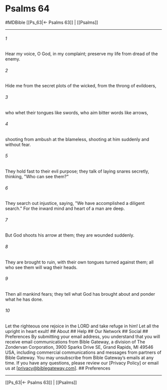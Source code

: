 # Psalms 64
#MDBible
[[Ps_63|← Psalms 63]] | [[Psalms]]

***


###### 1 
Hear my voice, O God, in my complaint; preserve my life from dread of the enemy. 

###### 2 
Hide me from the secret plots of the wicked, from the throng of evildoers, 

###### 3 
who whet their tongues like swords, who aim bitter words like arrows, 

###### 4 
shooting from ambush at the blameless, shooting at him suddenly and without fear. 

###### 5 
They hold fast to their evil purpose; they talk of laying snares secretly, thinking, "Who can see them?" 

###### 6 
They search out injustice, saying, "We have accomplished a diligent search." For the inward mind and heart of a man are deep. 

###### 7 
But God shoots his arrow at them; they are wounded suddenly. 

###### 8 
They are brought to ruin, with their own tongues turned against them; all who see them will wag their heads. 

###### 9 
Then all mankind fears; they tell what God has brought about and ponder what he has done. 

###### 10 
Let the righteous one rejoice in the LORD and take refuge in him! Let all the upright in heart exult! ## About ## Help ## Our Network ## Social ## Preferences By submitting your email address, you understand that you will receive email communications from Bible Gateway, a division of The Zondervan Corporation, 3900 Sparks Drive SE, Grand Rapids, MI 49546 USA, including commercial communications and messages from partners of Bible Gateway. You may unsubscribe from Bible Gateway&rsquo;s emails at any time. If you have any questions, please review our [Privacy Policy] or email us at [privacy@biblegateway.com]. ## Preferences

***

[[Ps_63|← Psalms 63]] | [[Psalms]]
